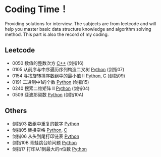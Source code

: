 # Coding Time！

Providing solutions for interview. The subjects are from leetcode and will help you master basic data structure knowledge and algorithm solving method. This part is also the record of my coding.

## Leetcode
* 0050 数值的整数次方 [C++](https://github.com/Tinky2013/Leetcode-solving/blob/master/C%26C%2B%2B/0050%20%20%E6%95%B0%E5%80%BC%E7%9A%84%E6%95%B4%E6%95%B0%E6%AC%A1%E6%96%B9.cpp) (剑指16)
* 0105  从前序与中序遍历序列构造二叉树 [Python](https://github.com/Tinky2013/Leetcode-solving/blob/master/Python/0105%20%20%E4%BB%8E%E5%89%8D%E5%BA%8F%E4%B8%8E%E4%B8%AD%E5%BA%8F%E9%81%8D%E5%8E%86%E5%BA%8F%E5%88%97%E6%9E%84%E9%80%A0%E4%BA%8C%E5%8F%89%E6%A0%91.py) (剑指07)
* 0154 寻找旋转排序数组中的最小值 II [Python](https://github.com/Tinky2013/Leetcode-solving/blob/master/Python/0154%20%E5%AF%BB%E6%89%BE%E6%97%8B%E8%BD%AC%E6%8E%92%E5%BA%8F%E6%95%B0%E7%BB%84%E4%B8%AD%E7%9A%84%E6%9C%80%E5%B0%8F%E5%80%BC%20II.py), [C](https://github.com/Tinky2013/Leetcode-solving/blob/master/C%26C%2B%2B/0154%20%E5%AF%BB%E6%89%BE%E6%97%8B%E8%BD%AC%E6%8E%92%E5%BA%8F%E6%95%B0%E7%BB%84%E4%B8%AD%E7%9A%84%E6%9C%80%E5%B0%8F%E5%80%BC%20II.cpp) (剑指09)
* 0191 二进制中1的个数 [Python](https://github.com/Tinky2013/Leetcode-solving/blob/master/Python/0191%20%E4%BA%8C%E8%BF%9B%E5%88%B6%E4%B8%AD1%E7%9A%84%E4%B8%AA%E6%95%B0.py) (剑指15)
* 0240 搜索二维矩阵 II [Python](https://github.com/Tinky2013/Leetcode-solving/blob/master/Python/0240%20%E6%90%9C%E7%B4%A2%E4%BA%8C%E7%BB%B4%E7%9F%A9%E9%98%B5%20II.py) (剑指04)
* 0509 斐波那契数 [Python](https://github.com/Tinky2013/Leetcode-solving/blob/master/Python/0509%20%E6%96%90%E6%B3%A2%E9%82%A3%E5%A5%91%E6%95%B0.py) (剑指10A)


## Others
* 剑指03 数组中重复的数字 [Python](https://github.com/Tinky2013/Leetcode-solving/blob/master/Python/JZ03%20%E6%95%B0%E7%BB%84%E4%B8%AD%E7%9A%84%E9%87%8D%E5%A4%8D%E6%95%B0%E5%AD%97.py)
* 剑指05 替换空格 [Python](https://github.com/Tinky2013/Leetcode-solving/blob/master/Python/JZ05%20%E6%9B%BF%E6%8D%A2%E7%A9%BA%E6%A0%BC.py), [C](https://github.com/Tinky2013/Leetcode-solving/blob/master/C%26C%2B%2B/JZ05%20%E6%9B%BF%E6%8D%A2%E7%A9%BA%E6%A0%BC.cpp)
* 剑指06 从头到尾打印链表 [Python](https://github.com/Tinky2013/Leetcode-solving/blob/master/Python/JZ06%20%E4%BB%8E%E5%B0%BE%E5%88%B0%E5%A4%B4%E6%89%93%E5%8D%B0%E9%93%BE%E8%A1%A8.py)
* 剑指10B 青蛙跳台阶问题 [Python](https://github.com/Tinky2013/Leetcode-solving/blob/master/Python/JZ10B%20%E9%9D%92%E8%9B%99%E8%B7%B3%E5%8F%B0%E9%98%B6%E9%97%AE%E9%A2%98.py)
* 剑指17 打印从1到最大的n位数 [Python](https://github.com/Tinky2013/Leetcode-solving/blob/master/Python/JZ17%20%E6%89%93%E5%8D%B0%E4%BB%8E1%E5%88%B0%E6%9C%80%E5%A4%A7%E7%9A%84n%E4%BD%8D%E6%95%B0.py)
